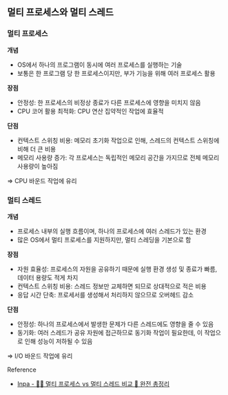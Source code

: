 ## 멀티 프로세스와 멀티 스레드

### 멀티 프로세스

**개념**

- OS에서 하나의 프로그램이 동시에 여러 프로세스를 실행하는 기술
- 보통은 한 프로그램 당 한 프로세스이지만, 부가 기능을 위해 여러 프로세스 활용

**장점**

- 안정성: 한 프로세스의 비정상 종료가 다른 프로세스에 영향을 미치지 않음
- CPU 코어 활용 최적화: CPU 연산 집약적인 작업에 효율적

**단점**

- 컨텍스트 스위칭 비용: 메모리 초기화 작업으로 인해, 스레드의 컨텍스트 스위칭에 비해 더 큰 비용
- 메모리 사용량 증가: 각 프로세스는 독립적인 메모리 공간을 가지므로 전체 메모리 사용량이 높아짐

⇒ CPU 바운드 작업에 유리

### 멀티 스레드

**개념**

- 프로세스 내부의 실행 흐름이며, 하나의 프로세스에 여러 스레드가 있는 환경
- 많은 OS에서 멀티 프로세스를 지원하지만, 멀티 스레딩을 기본으로 함

**장점**

- 자원 효율성: 프로세스의 자원을 공유하기 때문에 실행 환경 생성 및 종료가 빠름, 데이터 용량도 적게 차지
- 컨텍스트 스위칭 비용: 스레드 정보만 교체하면 되므로 상대적으로 적은 비용
- 응답 시간 단축: 프로세서를 생성해서 처리하지 않으므로 오버헤드 감소

**단점**

- 안정성: 하나의 프로세스에서 발생한 문제가 다른 스레드에도 영향을 줄 수 있음
- 동기화: 여러 스레드가 공유 자원에 접근하므로 동기화 작업이 필요한데, 이 작업으로 인해 성능이 저하될 수 있음

⇒ I/O 바운드 작업에 유리

Reference

- [Inpa - 👩‍💻 멀티 프로세스 vs 멀티 스레드 비교 💯 완전 총정리](https://inpa.tistory.com/entry/👩‍💻-multi-process-multi-thread)

